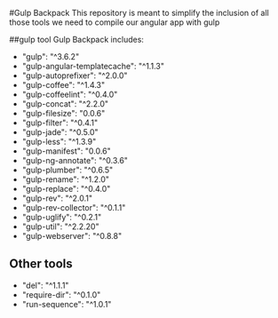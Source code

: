 #Gulp Backpack
This repository is meant to simplify the inclusion of all those tools we need to compile our angular app with gulp

##gulp tool
Gulp Backpack includes:

* "gulp": "^3.6.2"
* "gulp-angular-templatecache": "^1.1.3"
* "gulp-autoprefixer": "^2.0.0"
* "gulp-coffee": "^1.4.3"
* "gulp-coffeelint": "^0.4.0"
* "gulp-concat": "^2.2.0"
* "gulp-filesize": "0.0.6"
* "gulp-filter": "^0.4.1"
* "gulp-jade": "^0.5.0"
* "gulp-less": "^1.3.9"
* "gulp-manifest": "0.0.6"
* "gulp-ng-annotate": "^0.3.6"
* "gulp-plumber": "^0.6.5"
* "gulp-rename": "^1.2.0"
* "gulp-replace": "^0.4.0"
* "gulp-rev": "^2.0.1"
* "gulp-rev-collector": "^0.1.1"
* "gulp-uglify": "^0.2.1"
* "gulp-util": "^2.2.20"
* "gulp-webserver": "^0.8.8"

## Other tools

* "del": "^1.1.1"
* "require-dir": "^0.1.0"
* "run-sequence": "^1.0.1"
